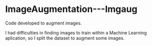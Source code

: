 # ImageAugmentation---Imgaug
Code developed to augment images.

I had difficulties in finding images to train within a Machine Learning aplication, so I split the dataset to augment some images.

